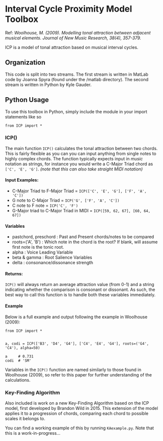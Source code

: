 # Interval Cycle Proximity Model Toolbox

Ref: *Woolhouse, M. (2009). Modelling tonal attraction between adjacent musical elements. Journal of New Music Research, 38(4), 357-379.*

ICP is a model of tonal attraction based on musical interval cycles.

## Organization
This code is split into two streams. The first stream is written in MatLab code by Joanna Spyra (found under the /matlab directory). The second stream is written in Python by Kyle Gauder.

## Python Usage
To use this toolbox in Python, simply include the module in your import statements like so
```
from ICP import *
```

### ICP()
The main function `ICP()` calculates the tonal attraction between two chords. This is fairly flexible as you can you can input anything from single notes to highly complex chords. The function typically expects input in *music* notation as strings, for instance you would write a C-Major Triad chord as `['C', 'E', 'G']`. *(note that this can also take straight MIDI notation)*

#### Input Examples:
- C-Major Triad to F-Major Triad = `ICP(['C', 'E', 'G'], ['F', 'A', 'C'])`
- G note to C-Major Triad = `ICP('G', ['F', 'A', 'C'])`
- C note to F note = `ICP('C', 'F')`
- G-Major triad to C-Major Triad in MIDI = `ICP([59, 62, 67], [60, 64, 67])`

#### Variables
- pastchord, preschord : Past and Present chords/notes to be compared
- roots=('A', 'B') : Which note in the chord is the root? If blank, will assume first note is the tonic root.
- alpha : Voice Leading Variable
- beta & gamma : Root Salience Variables
- delta : consonance/dissonance strength

#### Returns:
`ICP()` will always return an average attraction value (from 0-1) and a string indicating whether the comparison is consonant or dissonant. As such, the best way to call this function is to handle both these variables immediately.

#### Example
Below is a full example and output following the example in Woolhouse (2009):
```
from ICP import *


a, codi = ICP(['B3', 'D4', 'G4'], ['C4', 'E4', 'G4'], roots=('G4', 'C4'), alpha=50)

a     # 0.731
codi  # 'SM'
```

Variables in the `ICP()` function are named similarly to those found in Woolhouse (2009), so refer to this paper for further understanding of the calculations.

### Key-Finding Algorithm
Also included is work on a new Key-Finding Algorithm based on the ICP model, first developed by Brandon Wild in 2015. This extension of the model applies it to a progression of chords, comparing each chord to possible scales it belongs to.

You can find a working example of this by running `KAexample.py`. Note that this is a work-in-progress...
